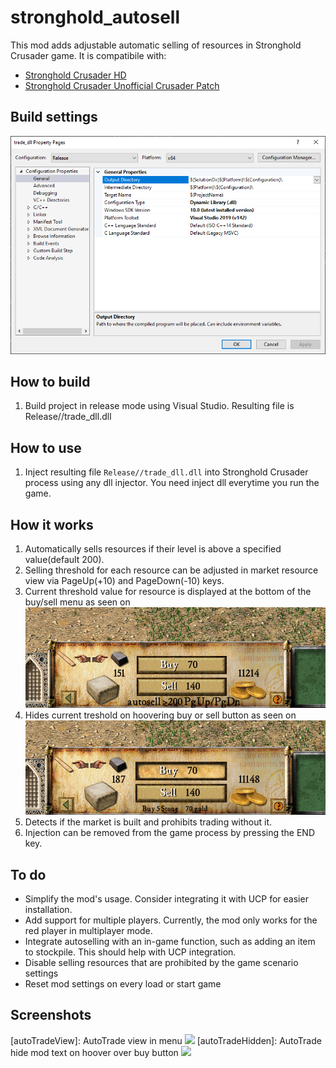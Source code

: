 # stronghold_autosell
This mod adds adjustable automatic selling of resources in Stronghold Crusader game.
It is compatibile with:
* [Stronghold Crusader HD](https://fireflyworlds.com/games/strongholdcrusader/)
* [Stronghold Crusader Unofficial Crusader Patch](https://github.com/UnofficialCrusaderPatch/UnofficialCrusaderPatch)
## Build settings
![](images/MyVisualStudioSettings.png)
## How to build
1. Build project in release mode using Visual Studio.
Resulting file is Release//trade_dll.dll
## How to use
1. Inject resulting file `Release//trade_dll.dll` into Stronghold Crusader process using any dll injector.
You need inject dll everytime you run the game.
## How it works
1. Automatically sells resources if their level is above a specified value(default 200).
1. Selling threshold for each resource can be adjusted in market resource view via PageUp(+10) and PageDown(-10) keys.
1. Current threshold value for resource is displayed at the bottom of the buy/sell menu as seen on <br />![](images/autoTradeCut.png)
1. Hides current treshold on hoovering buy or sell button as seen on <br />![](images/autoTradeHooverBuyCut.png)
1. Detects if the market is built and prohibits trading without it.
1. Injection can be removed from the game process by pressing the END key.

## To do
* Simplify the mod's usage. Consider integrating it with UCP for easier installation.
* Add support for multiple players. Currently, the mod only works for the red player in multiplayer mode.
* Integrate autoselling with an in-game function, such as adding an item to stockpile. This should help with UCP integration.
* Disable selling resources that are prohibited by the game scenario settings
* Reset mod settings on every load or start game

## Screenshots 
[autoTradeView]: AutoTrade view in menu
![](images/autoTrade.png)
[autoTradeHidden]: AutoTrade hide mod text on hoover over buy button
![](images/autoTradeHooverBuy.png)
